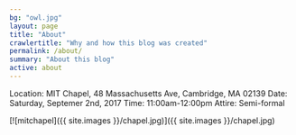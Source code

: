 ```yaml
---
bg: "owl.jpg"
layout: page
title: "About"
crawlertitle: "Why and how this blog was created"
permalink: /about/
summary: "About this blog"
active: about
---
```


Location: MIT Chapel, 48 Massachusetts Ave, Cambridge, MA 02139
Date: Saturday, Septemer 2nd, 2017 
Time: 11:00am-12:00pm
Attire: Semi-formal


[![mitchapel]({{ site.images }}/chapel.jpg)]({{ site.images }}/chapel.jpg)
